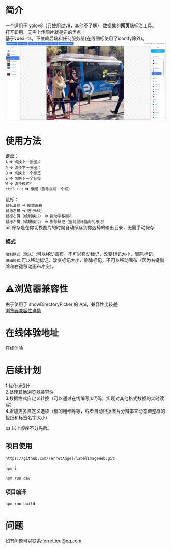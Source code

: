 # 简介
一个适用于 yolov8（只使用过v8，其他不了解） 数据集的**网页**端标注工具。  
打开即用、无需上传图片就是它的优点！  
基于vue3+ts，不依赖后端和任何服务器(在线图标使用了iconify除外)。  
![](./public/preview.webp)  
# 使用方法
键盘：  
`A` => `切换上一张图片`  
`D` => `切换下一张图片`  
`Q` => `切换上一个标签`  
`E` => `切换下一个标签`  
`W` => `切换模式*`  
`ctrl + z` => `撤回（删除最后一个框）`  
  
 鼠标：  
`鼠标滚轮` => `缩放画布`  
`鼠标左键` => `进行标注`  
`鼠标右键（绘制模式）` => `拖动平移画布`  
`鼠标右键（编辑模式）` => `删除标记（当前鼠标指向的标记）`  
ps 保存是在你切换图片的时候自动保存到你选择的输出目录，无需手动保存   
### 模式
`绘制模式（默认）`:可以移动画布。不可以移动标记，改变标记大小，删除标记。  
`编辑模式`:可以移动标记、改变标记大小、删除标记。不可以移动画布（因为右键删除和右键移动画布冲突）。  
# ⚠浏览器兼容性
 由于使用了 showDirectoryPicker 的 Api，兼容性比较差  
[浏览器兼容性详情](https://developer.mozilla.org/zh-CN/docs/Web/API/Window/showDirectoryPicker#%E6%B5%8F%E8%A7%88%E5%99%A8%E5%85%BC%E5%AE%B9%E6%80%A7)
# 在线体验地址
[在线体验](https://ferretangel.github.io/labelImageWeb/)
# 后续计划
1.优化ui设计  
2.处理其他浏览器兼容性  
3.数据格式自定义转换（可以通过在线编写js代码，实现对其他格式数据的实时读写）  
4.增加更多自定义选项（框的粗细等等，或者自动根据图片分辨率来动态调整框的粗细和标签名字大小）  
  
ps.以上顺序不分先后。  
## 项目使用  
```sh
https://github.com/FerretAngel/labelImageWeb.git
```
```sh
npm i
```
```sh
npm run dev
```
### 项目编译
```sh
npm run build
```
# 问题
如有问题可以联系:ferret.icu@qq.com
